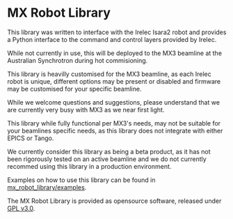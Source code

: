MX Robot Library
================

This library was written to interface with the Irelec Isara2 robot and provides a Python interface to the command and control layers provided by Irelec.

While not currently in use, this will be deployed to the MX3 beamline at the Australian Synchrotron during hot commisioning.

This library is heavilly customised for the MX3 beamline, as each Irelec robot is unique, different options may be present or disabled and firmware may be customised for your specific beamline.

While we welcome questions and suggestions, please understand that we are currently very busy with MX3 as we near first light.

This library while fully functional per MX3's needs, may not be suitable for your beamlines specific needs, as this library does not integrate with either EPICS or Tango.

We currently consider this library as being a beta product, as it has not been rigorously tested on an active beamline and we do not currently recommed using this library in a production environment.

Examples on how to use this library can be found in [mx_robot_library/examples](https://github.com/AustralianSynchrotron/mx-robot-library/tree/main/examples).

The MX Robot Library is provided as opensource software, released under [GPL v3.0](https://github.com/AustralianSynchrotron/mx-robot-library/blob/main/LICENSE).
